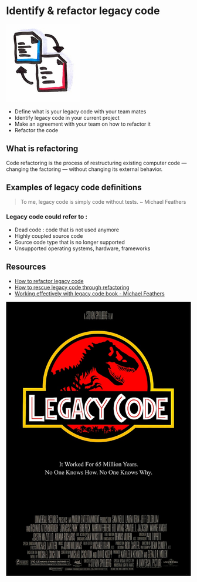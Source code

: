 # Identify & refactor legacy code
![Identify & refactor legacy code](images/refactor-legacy-code.png)  

* Define what is your legacy code with your team mates
* Identify legacy code in your current project
* Make an agreement with your team on how to refactor it
* Refactor the code

## What is refactoring
Code refactoring is the process of restructuring existing computer code — changing the factoring — without changing its external behavior.

## Examples of legacy code definitions
> To me, legacy code is simply code without tests. ~ Michael Feathers 

### Legacy code could refer to :
* Dead code : code that is not used anymore
* Highly coupled source code
* Source code type that is no longer supported
* Unsupported operating systems, hardware, frameworks

## Resources
* [How to refactor legacy code](https://code.tutsplus.com/tutorials/refactoring-legacy-code-part-1-the-golden-master--cms-20331)
* [How to rescue legacy code through refactoring](https://blog.intracto.com/paying-technical-debt-how-to-rescue-legacy-code-through-refactoring)
* [Working effectively with legacy code book - Michael Feathers](https://www.amazon.com/Working-Effectively-Legacy-Michael-Feathers/dp/0131177052)

![Identify & refactor legacy code](images/refactor-legacy-code1.png)
